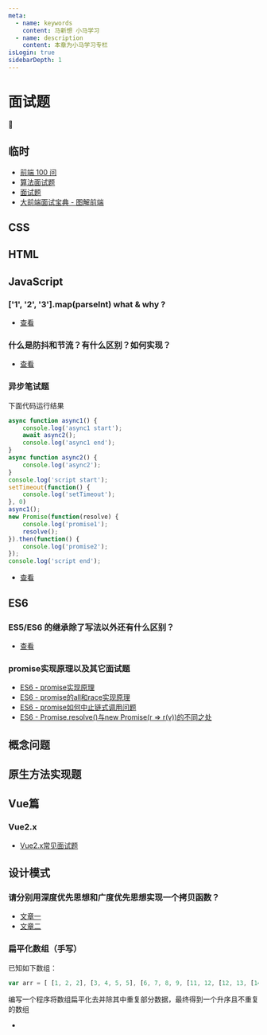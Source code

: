 ```yaml
---
meta:
  - name: keywords
    content: 马新想 小马学习 
  - name: description
    content: 本章为小马学习专栏
isLogin: true
sidebarDepth: 1
---
```



# 面试题


:horse:


## 临时

- [前端 100 问](https://juejin.cn/post/6844903885488783374)
- [算法面试题](https://github.com/sisterAn/JavaScript-Algorithms)
- [面试题](https://github.com/mqyqingfeng/frontend-interview-question-and-answer/issues/47)
- [大前端面试宝典 - 图解前端](https://lucifer.ren/fe-interview/#/?id=%e4%b8%bb%e9%a2%98)

## CSS


## HTML

## JavaScript

### ['1', '2', '3'].map(parseInt) what & why ? 

- [查看](https://blog.csdn.net/weixin_44135121/article/details/88050214)

### 什么是防抖和节流？有什么区别？如何实现？

- [查看](https://blog.csdn.net/zuorishu/article/details/93630578)


### 异步笔试题

下面代码运行结果 

```js
async function async1() {
    console.log('async1 start');
    await async2();
    console.log('async1 end');
}
async function async2() {
    console.log('async2');
}
console.log('script start');
setTimeout(function() {
    console.log('setTimeout');
}, 0)
async1();
new Promise(function(resolve) {
    console.log('promise1');
    resolve();
}).then(function() {
    console.log('promise2');
});
console.log('script end');
```

- [查看](https://github.com/Advanced-Frontend/Daily-Interview-Question/issues/7)


## ES6

### ES5/ES6 的继承除了写法以外还有什么区别？

- [查看](https://github.com/Advanced-Frontend/Daily-Interview-Question/issues/20)


### promise实现原理以及其它面试题

- [ES6 - promise实现原理](https://juejin.cn/post/6844903831881400333)
- [ES6 - promise的all和race实现原理](https://juejin.cn/post/6844903831881400333#heading-9)
- [ES6 - promise如何中止链式调用问题](https://juejin.cn/post/6844903831881400333#heading-7)
- [ES6 - Promise.resolve()与new Promise(r => r(v))的不同之处](https://segmentfault.com/a/1190000020980101)




## 概念问题



## 原生方法实现题
 



## Vue篇

### Vue2.x

- [Vue2.x常见面试题](/web/question/vue.html)


## 设计模式




### 请分别用深度优先思想和广度优先思想实现一个拷贝函数？

- [文章一](https://developer.51cto.com/art/202004/614590.htm)
- [文章二](https://blog.csdn.net/guoqiankunmiss/article/details/108132552)

### 扁平化数组（手写）

已知如下数组：

```js
var arr = [ [1, 2, 2], [3, 4, 5, 5], [6, 7, 8, 9, [11, 12, [12, 13, [14] ] ] ], 10];
```

编写一个程序将数组扁平化去并除其中重复部分数据，最终得到一个升序且不重复的数组

- []()